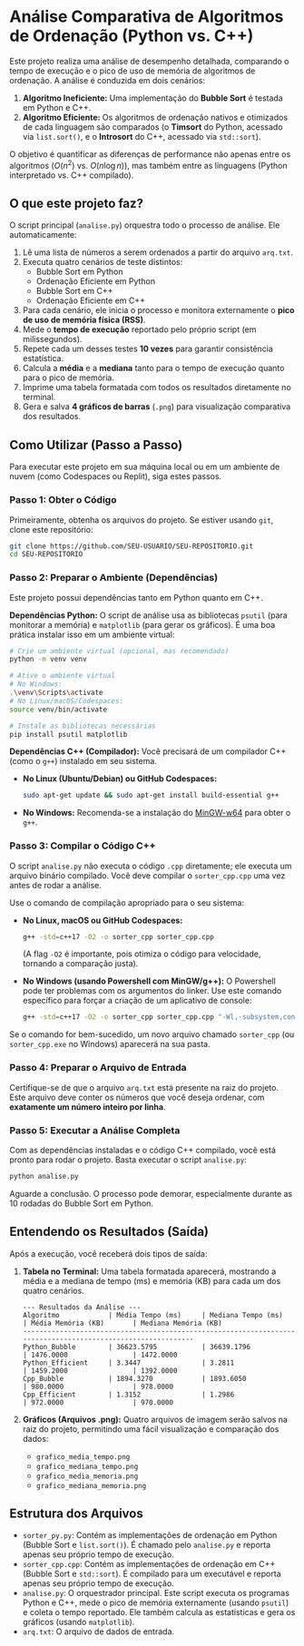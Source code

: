 # Análise Comparativa de Algoritmos de Ordenação (Python vs. C++)

Este projeto realiza uma análise de desempenho detalhada, comparando o tempo de execução e o pico de uso de memória de algoritmos de ordenação. A análise é conduzida em dois cenários:

1.  **Algoritmo Ineficiente:** Uma implementação do **Bubble Sort** é testada em Python e C++.
2.  **Algoritmo Eficiente:** Os algoritmos de ordenação nativos e otimizados de cada linguagem são comparados (o **Timsort** do Python, acessado via `list.sort()`, e o **Introsort** do C++, acessado via `std::sort`).

O objetivo é quantificar as diferenças de performance não apenas entre os algoritmos ($O(n^2)$ vs. $O(n \log n)$), mas também entre as linguagens (Python interpretado vs. C++ compilado).

## O que este projeto faz?

O script principal (`analise.py`) orquestra todo o processo de análise. Ele automaticamente:

1.  Lê uma lista de números a serem ordenados a partir do arquivo `arq.txt`.
2.  Executa quatro cenários de teste distintos:
      * Bubble Sort em Python
      * Ordenação Eficiente em Python
      * Bubble Sort em C++
      * Ordenação Eficiente em C++
3.  Para cada cenário, ele inicia o processo e monitora externamente o **pico de uso de memória física (RSS)**.
4.  Mede o **tempo de execução** reportado pelo próprio script (em milissegundos).
5.  Repete cada um desses testes **10 vezes** para garantir consistência estatística.
6.  Calcula a **média** e a **mediana** tanto para o tempo de execução quanto para o pico de memória.
7.  Imprime uma tabela formatada com todos os resultados diretamente no terminal.
8.  Gera e salva **4 gráficos de barras** (`.png`) para visualização comparativa dos resultados.

## Como Utilizar (Passo a Passo)

Para executar este projeto em sua máquina local ou em um ambiente de nuvem (como Codespaces ou Replit), siga estes passos.

### Passo 1: Obter o Código

Primeiramente, obtenha os arquivos do projeto. Se estiver usando `git`, clone este repositório:

```bash
git clone https://github.com/SEU-USUARIO/SEU-REPOSITORIO.git
cd SEU-REPOSITORIO
```

### Passo 2: Preparar o Ambiente (Dependências)

Este projeto possui dependências tanto em Python quanto em C++.

**Dependências Python:**
O script de análise usa as bibliotecas `psutil` (para monitorar a memória) e `matplotlib` (para gerar os gráficos). É uma boa prática instalar isso em um ambiente virtual:

```bash
# Crie um ambiente virtual (opcional, mas recomendado)
python -m venv venv

# Ative o ambiente virtual
# No Windows:
.\venv\Scripts\activate
# No Linux/macOS/Codespaces:
source venv/bin/activate

# Instale as bibliotecas necessárias
pip install psutil matplotlib
```

**Dependências C++ (Compilador):**
Você precisará de um compilador C++ (como o `g++`) instalado em seu sistema.

  * **No Linux (Ubuntu/Debian) ou GitHub Codespaces:**
    ```bash
    sudo apt-get update && sudo apt-get install build-essential g++
    ```
  * **No Windows:**
    Recomenda-se a instalação do [MinGW-w64](https://www.mingw-w64.org/) para obter o `g++`.

### Passo 3: Compilar o Código C++

O script `analise.py` não executa o código `.cpp` diretamente; ele executa um arquivo binário compilado. Você deve compilar o `sorter_cpp.cpp` uma vez antes de rodar a análise.

Use o comando de compilação apropriado para o seu sistema:

  * **No Linux, macOS ou GitHub Codespaces:**

    ```bash
    g++ -std=c++17 -O2 -o sorter_cpp sorter_cpp.cpp
    ```

    (A flag `-O2` é importante, pois otimiza o código para velocidade, tornando a comparação justa).

  * **No Windows (usando Powershell com MinGW/g++):**
    O Powershell pode ter problemas com os argumentos do linker. Use este comando específico para forçar a criação de um aplicativo de console:

    ```bash
    g++ -std=c++17 -O2 -o sorter_cpp sorter_cpp.cpp "-Wl,-subsystem,console"
    ```

Se o comando for bem-sucedido, um novo arquivo chamado `sorter_cpp` (ou `sorter_cpp.exe` no Windows) aparecerá na sua pasta.

### Passo 4: Preparar o Arquivo de Entrada

Certifique-se de que o arquivo `arq.txt` está presente na raiz do projeto. Este arquivo deve conter os números que você deseja ordenar, com **exatamente um número inteiro por linha**.

### Passo 5: Executar a Análise Completa

Com as dependências instaladas e o código C++ compilado, você está pronto para rodar o projeto. Basta executar o script `analise.py`:

```bash
python analise.py
```

Aguarde a conclusão. O processo pode demorar, especialmente durante as 10 rodadas do Bubble Sort em Python.

## Entendendo os Resultados (Saída)

Após a execução, você receberá dois tipos de saída:

1.  **Tabela no Terminal:** Uma tabela formatada aparecerá, mostrando a média e a mediana de tempo (ms) e memória (KB) para cada um dos quatro cenários.

    ```
    --- Resultados da Análise ---
    Algoritmo            | Média Tempo (ms)     | Mediana Tempo (ms)   | Média Memória (KB)       | Mediana Memória (KB)
    -------------------------------------------------------------------------------------------------------------
    Python_Bubble        | 36623.5795           | 36639.1796           | 1476.0000                | 1472.0000
    Python_Efficient     | 3.3447               | 3.2811               | 1459.2000                | 1392.0000
    Cpp_Bubble           | 1894.3270            | 1893.6050            | 980.0000                 | 978.0000
    Cpp_Efficient        | 1.3152               | 1.2986               | 972.0000                 | 970.0000
    ```

2.  **Gráficos (Arquivos .png):** Quatro arquivos de imagem serão salvos na raiz do projeto, permitindo uma fácil visualização e comparação dos dados:

      * `grafico_media_tempo.png`
      * `grafico_mediana_tempo.png`
      * `grafico_media_memoria.png`
      * `grafico_mediana_memoria.png`

## Estrutura dos Arquivos

  * `sorter_py.py`: Contém as implementações de ordenação em Python (Bubble Sort e `list.sort()`). É chamado pelo `analise.py` e reporta apenas seu próprio tempo de execução.
  * `sorter_cpp.cpp`: Contém as implementações de ordenação em C++ (Bubble Sort e `std::sort`). É compilado para um executável e reporta apenas seu próprio tempo de execução.
  * `analise.py`: O orquestrador principal. Este script executa os programas Python e C++, mede o pico de memória externamente (usando `psutil`) e coleta o tempo reportado. Ele também calcula as estatísticas e gera os gráficos (usando `matplotlib`).
  * `arq.txt`: O arquivo de dados de entrada.
